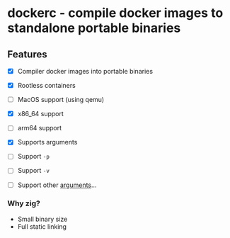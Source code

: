 # dockerc - compile docker images to standalone portable binaries

## Features

- [X] Compiler docker images into portable binaries
- [X] Rootless containers
- [ ] MacOS support (using qemu)
- [X] x86_64 support
- [ ] arm64 support
- [X] Supports arguments
- [ ] Support `-p`
- [ ] Support `-v`
- [ ] Support other [arguments][0]...


### Why zig?

* Small binary size
* Full static linking

[0]: https://docs.docker.com/engine/reference/commandline/container_run/
